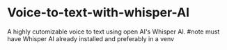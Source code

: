 # Voice-to-text-with-whisper-AI
A highly cutomizable voice to text using open AI's Whisper AI.
#note must have Whisper AI already installed and preferably in a venv
